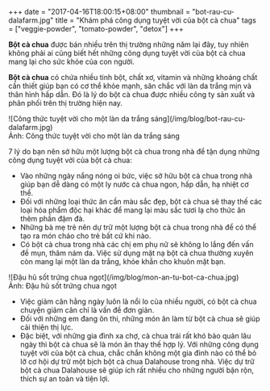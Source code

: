 +++
date = "2017-04-16T18:00:15+08:00"
thumbnail = "bot-rau-cu-dalafarm.jpg"
title = "Khám phá công dụng tuyệt vời của bột cà chua"
tags = ["veggie-powder", "tomato-powder", "detox"]
+++

**Bột cà chua** được bán nhiều trên thị trường những năm lại đây, tuy nhiên không phải ai cũng biết hết những công dụng tuyệt vời của bột cà chua mang lại cho sức khỏe của con người.

**Bột cà chua** có chứa nhiều tinh bột, chất xơ, vitamin và những khoáng chất cần thiết giúp bạn có cơ thể khỏe mạnh, săn chắc với làn da trắng mịn và thân hình hấp dẫn. Đó là lý do bột cà chua được nhiều công ty sản xuất và phân phối trên thị trường hiện nay.

<span class="center-block text-center">
![Công thức tuyệt vời cho một làn da trắng sáng](/img/blog/bot-rau-cu-dalafarm.jpg)
<br>
Ảnh: Công thức tuyệt vời cho một làn da trắng sáng
</span>

7 lý do bạn nên sở hữu một lượng bột cà chua trong nhà để tận dụng những công dụng tuyệt vời của bột cà chua: 

- Vào những ngày nắng nóng oi bức, việc sở hữu bột cà chua trong nhà giúp bạn dễ dàng có một ly nước cà chua ngon, hấp dẫn, hạ nhiệt cơ thể.
- Đối với những loại thức ăn cần màu sắc đẹp, bột cà chua sẽ thay thế các loại hóa phẩm độc hại khác để mang lại màu sắc tươi lạ cho thức ăn thêm phần đậm đà.
- Những bà mẹ trẻ nên dự trữ một lượng bột cà chua trong nhà để có thể tạo ra món cháo cho trẻ bất cứ khi nào.
- Có bột cà chua trong nhà các chị em phụ nữ sẽ không lo lắng đến vấn đề mụn, thâm nám da. Việc sử dụng mặt nạ bột cà chua thường xuyên còn mang lại một làn da trắng, khỏe khắn cho khuôn mặt bạn.

<span class="center-block text-center">
![Đậu hũ sốt trứng chua ngọt](/img/blog/mon-an-tu-bot-ca-chua.jpg)
<br>
Ảnh: Đậu hũ sốt trứng chua ngọt
</span>



- Việc giảm cân hằng ngày luôn là nổi lo của nhiều người, có bột cà chua chuyện giảm cân chỉ là vấn đề đơn giản.
- Đối với những em đang ôn thi, những món ăn làm từ bột cà chua sẽ giúp cải thiện thị lực.
- Đặc biệt, với những gia đình xa chợ, cà chua trái rất khó bảo quản lâu ngày thì bột cà chua sẽ là món ăn thay thế hợp lý.
Với những công dụng tuyệt vời của bột cà chua, chắc chắn không một gia đình nào có thể bỏ lỡ cơ hội dự trữ một bịch bột cà chua Dalahouse trong nhà. Việc dự trữ bột cà chua Dalahouse sẽ giúp ích rất nhiều cho những người bận rộn, thích sự an toàn và tiện lợi.